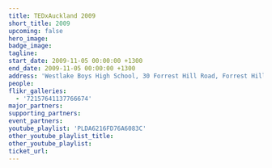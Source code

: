 ```yaml
---
title: TEDxAuckland 2009
short_title: 2009
upcoming: false
hero_image:
badge_image:
tagline:
start_date: 2009-11-05 00:00:00 +1300
end_date: 2009-11-05 00:00:00 +1300
address: 'Westlake Boys High School, 30 Forrest Hill Road, Forrest Hill, Auckland 0620'
people:
flikr_galleries:
  - '72157641137766674'
major_partners:
supporting_partners:
event_partners:
youtube_playlist: 'PLDA6216FD76A6083C'
other_youtube_playlist_title:
other_youtube_playlist:
ticket_url:
---
```

